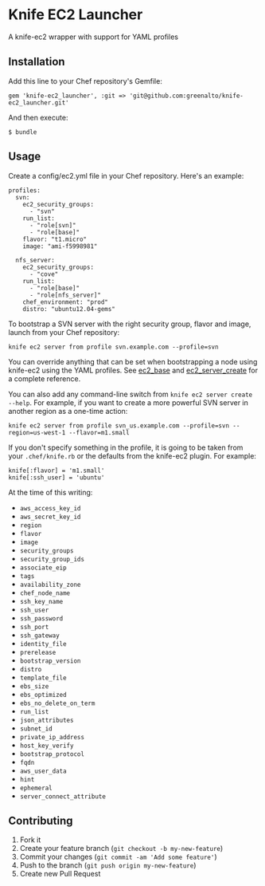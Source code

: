 # Knife EC2 Launcher

A knife-ec2 wrapper with support for YAML profiles

## Installation

Add this line to your Chef repository's Gemfile:

    gem 'knife-ec2_launcher', :git => 'git@github.com:greenalto/knife-ec2_launcher.git'

And then execute:

    $ bundle

## Usage

Create a config/ec2.yml file in your Chef repository. Here's an example:

    profiles:
      svn:
        ec2_security_groups:
          - "svn"
        run_list:
          - "role[svn]"
          - "role[base]"
        flavor: "t1.micro"
        image: "ami-f5998981"

      nfs_server:
        ec2_security_groups:
          - "cove"
        run_list:
          - "role[base]"
          - "role[nfs_server]"
        chef_environment: "prod"
        distro: "ubuntu12.04-gems"

To bootstrap a SVN server with the right security group, flavor and image, launch from your Chef repository:

    knife ec2 server from profile svn.example.com --profile=svn

You can override anything that can be set when bootstrapping a node using
knife-ec2 using the YAML profiles. See
[ec2_base](https://github.com/opscode/knife-ec2/blob/201850a938b3bece4719045786619ed9ad27ff0d/lib/chef/knife/ec2_base.rb#L37-L53)
and
[ec2_server_create](https://github.com/opscode/knife-ec2/blob/master/lib/chef/knife/ec2_server_create.rb#L42-L223)
for a complete reference.

You can also add any command-line switch from `knife ec2 server create --help`.
For example, if you want to create a more powerful SVN server in another
region as a one-time action:

    knife ec2 server from profile svn_us.example.com --profile=svn --region=us-west-1 --flavor=m1.small

If you don't specify something in the profile, it is going to be taken from
your `.chef/knife.rb` or the defaults from the knife-ec2 plugin. For example:

    knife[:flavor] = 'm1.small'
    knife[:ssh_user] = 'ubuntu'

At the time of this writing:

* `aws_access_key_id`
* `aws_secret_key_id`
* `region`
* `flavor`
* `image`
* `security_groups`
* `security_group_ids`
* `associate_eip`
* `tags`
* `availability_zone`
* `chef_node_name`
* `ssh_key_name`
* `ssh_user`
* `ssh_password`
* `ssh_port`
* `ssh_gateway`
* `identity_file`
* `prerelease`
* `bootstrap_version`
* `distro`
* `template_file`
* `ebs_size`
* `ebs_optimized`
* `ebs_no_delete_on_term`
* `run_list`
* `json_attributes`
* `subnet_id`
* `private_ip_address`
* `host_key_verify`
* `bootstrap_protocol`
* `fqdn`
* `aws_user_data`
* `hint`
* `ephemeral`
* `server_connect_attribute`

## Contributing

1. Fork it
2. Create your feature branch (`git checkout -b my-new-feature`)
3. Commit your changes (`git commit -am 'Add some feature'`)
4. Push to the branch (`git push origin my-new-feature`)
5. Create new Pull Request
